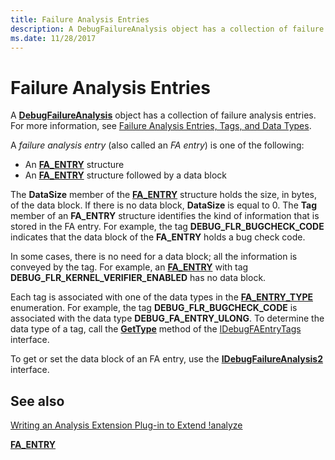 ```yaml
---
title: Failure Analysis Entries
description: A DebugFailureAnalysis object has a collection of failure analysis entries.
ms.date: 11/28/2017
---
```


# Failure Analysis Entries


A [**DebugFailureAnalysis**](/windows-hardware/drivers/ddi/extsfns/nn-extsfns-idebugfailureanalysis2) object has a collection of failure analysis entries. For more information, see [Failure Analysis Entries, Tags, and Data Types](writing-an-analysis-extension-to-extend--analyze.md#failure-analysis-entries-tags-and-data-types).

A *failure analysis entry* (also called an *FA entry*) is one of the following:

-   An [**FA\_ENTRY**](/windows-hardware/drivers/ddi/extsfns/ns-extsfns-_fa_entry) structure
-   An [**FA\_ENTRY**](/windows-hardware/drivers/ddi/extsfns/ns-extsfns-_fa_entry) structure followed by a data block

The **DataSize** member of the [**FA\_ENTRY**](/windows-hardware/drivers/ddi/extsfns/ns-extsfns-_fa_entry) structure holds the size, in bytes, of the data block. If there is no data block, **DataSize** is equal to 0. The **Tag** member of an **FA\_ENTRY** structure identifies the kind of information that is stored in the FA entry. For example, the tag **DEBUG\_FLR\_BUGCHECK\_CODE** indicates that the data block of the **FA\_ENTRY** holds a bug check code.

In some cases, there is no need for a data block; all the information is conveyed by the tag. For example, an [**FA\_ENTRY**](/windows-hardware/drivers/ddi/extsfns/ns-extsfns-_fa_entry) with tag **DEBUG\_FLR\_KERNEL\_VERIFIER\_ENABLED** has no data block.

Each tag is associated with one of the data types in the [**FA\_ENTRY\_TYPE**](/windows-hardware/drivers/ddi/extsfns/ne-extsfns-_fa_entry_type) enumeration. For example, the tag **DEBUG\_FLR\_BUGCHECK\_CODE** is associated with the data type **DEBUG\_FA\_ENTRY\_ULONG**. To determine the data type of a tag, call the [**GetType**](/windows-hardware/drivers/ddi/extsfns/nf-extsfns-idebugfaentrytags-gettype) method of the [IDebugFAEntryTags](/windows-hardware/drivers/ddi/extsfns/nn-extsfns-idebugfaentrytags) interface.

To get or set the data block of an FA entry, use the [**IDebugFailureAnalysis2**](/windows-hardware/drivers/ddi/extsfns/nn-extsfns-idebugfailureanalysis2) interface.

## <span id="related_topics"></span>See also


[Writing an Analysis Extension Plug-in to Extend !analyze](writing-an-analysis-extension-to-extend--analyze.md)

[**FA\_ENTRY**](/windows-hardware/drivers/ddi/extsfns/ns-extsfns-_fa_entry)

 

